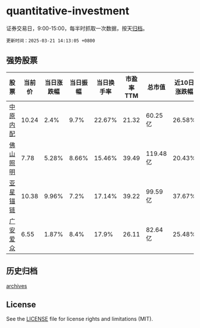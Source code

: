 # quantitative-investment

证券交易日，9:00-15:00，每半时抓取一次数据，按天[归档](archives)。

`更新时间：2025-03-21 14:13:05 +0800`

## 强势股票

|股票|当前价|当日涨跌幅|当日振幅|当日换手率|市盈率TTM|总市值|近10日涨跌幅|
|----|----|----|----|----|----|----|----|
|[中原内配](https://xueqiu.com/S/SZ002448)|10.24|2.4%|9.7%|22.67%|21.32|60.25亿|26.58%|
|[佛山照明](https://xueqiu.com/S/SZ000541)|7.78|5.28%|8.66%|15.46%|39.49|119.48亿|20.43%|
|[亚星锚链](https://xueqiu.com/S/SH601890)|10.38|9.96%|7.2%|17.14%|39.22|99.59亿|37.67%|
|[广安爱众](https://xueqiu.com/S/SH600979)|6.55|1.87%|8.4%|17.9%|26.11|82.64亿|25.48%|

## 历史归档

[archives](archives)

## License

See the [LICENSE](LICENSE) file for license rights and limitations (MIT).